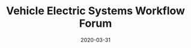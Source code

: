 ---
title: Vehicle Electric Systems Workflow Forum
summary: "The VES-WF is an association of companies that are active in the field of wiring harness desing and manufacturing.<br/>


The objective with regard to a model-based development process is the definition of an integrated and complete digital product model of the vehicle electric system."
tags:
- Project Group
date: "2020-03-31"

# Optional external URL for project (replaces project detail page).
external_link: https://www.prostep.org/en/projects/pdm-for-vehicle-electric-systems-pdm4ves/

image:
  focal_point: Smart

weight: 10
---